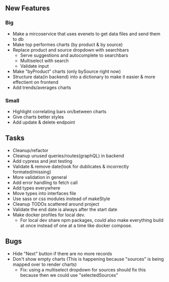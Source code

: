 ## New Features

### Big

- Make a mircoservice that uses evenets to get data files and send them to db
- Make top performes charts (by product & by source)
- Replace product and source dropdown with searchbars
  - Serve suggestions and autocomplete to searchbars
  - Multiselect with search
  - Validate input
- Make "byProduct" charts (only bySource right now)
- Structure data(in backend) into a dictionary to make it easier & more effectient on frontend
- Add trends/averages charts

### Small

- Highlight correlating bars on/between charts
- Give charts better styles
- Add update & delete endpoint

## Tasks

- Cleanup/refactor
- Cleanup unused queries/routes(graphQL) in backend
- Add cypress and jest testing
- Validate & remove date(look for dublicates & incorrectly formated/missing)
- More validation in general
- Add error handling to fetch call
- Add types everywhere
- Move types into interfaces file
- Use sass or css modules instead of makeStyle
- Cleanup TODOs scattered around project
- Validate the end date is always after the start date
- Make docker profiles for local dev.
  - For local dev share npm packages, could also make everything build at once instead of one at a time like docker compose.

## Bugs

- Hide "Next" button if there are no more records
- Don't show empty charts (This is happening because "sources" is being mapped over to render charts)
  - Fix: using a multiselect dropdown for sources should fix this because then we could use "selectedSources"
